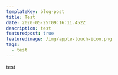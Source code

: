 ```yaml
---
templateKey: blog-post
title: Test
date: 2020-05-25T09:16:11.452Z
description: test
featuredpost: true
featuredimage: /img/apple-touch-icon.png
tags:
  - test
---
```

test
